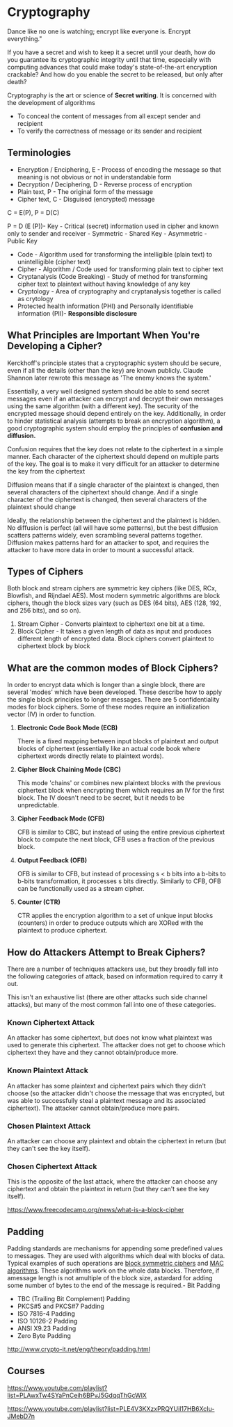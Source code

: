 # Cryptography

Dance like no one is watching; encrypt like everyone is. Encrypt everything."

If you have a secret and wish to keep it a secret until your death, how do you guarantee its cryptographic integrity until that time, especially with computing advances that could make today's state-of-the-art encryption crackable? And how do you enable the secret to be released, but only after death?

Cryptography is the art or science of **Secret writing**. It is concerned with the development of algorithms

- To conceal the content of messages from all except sender and recipient
- To verify the correctness of message or its sender and recipient

## Terminologies

- Encryption / Enciphering, E - Process of encoding the message so that meaning is not obvious or not in understandable form
- Decryption / Deciphering, D - Reverse process of encryption
- Plain text, P - The original form of the message
- Cipher text, C - Disguised (encrypted) message

C = E(P), P = D(C)

P = D (E (P))- Key - Critical (secret) information used in cipher and known only to sender and receiver
    - Symmetric - Shared Key
    - Asymmetric - Public Key

- Code - Algorithm used for transforming the intelligible (plain text) to unintelligible (cipher text)
- Cipher - Algorithm / Code used for transforming plain text to cipher text
- Cryptanalysis (Code Breaking) - Study of method for transforming cipher text to plaintext without having knowledge of any key
- Cryptology - Area of cryptography and cryptanalysis together is called as crytology
- Protected health information (PHI) and Personally identifiable information (PII)- **Responsible disclosure**

## What Principles are Important When You're Developing a Cipher?

Kerckhoff's principle states that a cryptographic system should be secure, even if all the details (other than the key) are known publicly. Claude Shannon later rewrote this message as 'The enemy knows the system.'

Essentially, a very well designed system should be able to send secret messages even if an attacker can encrypt and decrypt their own messages using the same algorithm (with a different key). The security of the encrypted message should depend entirely on the key.
Additionally, in order to hinder statistical analysis (attempts to break an encryption algorithm), a good cryptographic system should employ the principles of **confusion and diffusion.**

Confusion requires that the key does not relate to the ciphertext in a simple manner. Each character of the ciphertext should depend on multiple parts of the key. The goal is to make it very difficult for an attacker to determine the key from the ciphertext

Diffusion means that if a single character of the plaintext is changed, then several characters of the ciphertext should change. And if a single character of the ciphertext is changed, then several characters of the plaintext should change

Ideally, the relationship between the ciphertext and the plaintext is hidden. No diffusion is perfect (all will have some patterns), but the best diffusion scatters patterns widely, even scrambling several patterns together.
Diffusion makes patterns hard for an attacker to spot, and requires the attacker to have more data in order to mount a successful attack.

## Types of Ciphers

Both block and stream ciphers are symmetric key ciphers (like DES, RCx, Blowfish, and Rijndael AES).
Most modern symmetric algorithms are block ciphers, though the block sizes vary (such as DES (64 bits), AES (128, 192, and 256 bits), and so on).

1. Stream Cipher - Converts plaintext to ciphertext one bit at a time.
2. Block Cipher - It takes a given length of data as input and produces different length of encrypted data. Block ciphers convert plaintext to ciphertext block by block

## What are the common modes of Block Ciphers?

In order to encrypt data which is longer than a single block, there are several 'modes' which have been developed. These describe how to apply the single block principles to longer messages.
There are 5 confidentiality modes for block ciphers. Some of these modes require an initialization vector (IV) in order to function.

1. **Electronic Code Book Mode (ECB)**

    There is a fixed mapping between input blocks of plaintext and output blocks of ciphertext (essentially like an actual code book where ciphertext words directly relate to plaintext words).

2. **Cipher Block Chaining Mode (CBC)**

    This mode 'chains' or combines new plaintext blocks with the previous ciphertext block when encrypting them which requires an IV for the first block. The IV doesn't need to be secret, but it needs to be unpredictable.

3. **Cipher Feedback Mode (CFB)**

    CFB is similar to CBC, but instead of using the entire previous ciphertext block to compute the next block, CFB uses a fraction of the previous block.

4. **Output Feedback (OFB)**

    OFB is similar to CFB, but instead of processing s < b bits into a b-bits to b-bits transformation, it processes s bits directly. Similarly to CFB, OFB can be functionally used as a stream cipher.

5. **Counter (CTR)**

    CTR applies the encryption algorithm to a set of unique input blocks (counters) in order to produce outputs which are XORed with the plaintext to produce ciphertext.

## How do Attackers Attempt to Break Ciphers?

There are a number of techniques attackers use, but they broadly fall into the following categories of attack, based on information required to carry it out.

This isn't an exhaustive list (there are other attacks such side channel attacks), but many of the most common fall into one of these categories.

### Known Ciphertext Attack

An attacker has some ciphertext, but does not know what plaintext was used to generate this ciphertext. The attacker does not get to choose which ciphertext they have and they cannot obtain/produce more.

### Known Plaintext Attack

An attacker has some plaintext and ciphertext pairs which they didn't choose (so the attacker didn't choose the message that was encrypted, but was able to successfully steal a plaintext message and its associated ciphertext). The attacker cannot obtain/produce more pairs.

### Chosen Plaintext Attack

An attacker can choose any plaintext and obtain the ciphertext in return (but they can't see the key itself).

### Chosen Ciphertext Attack

This is the opposite of the last attack, where the attacker can choose any ciphertext and obtain the plaintext in return (but they can't see the key itself).

https://www.freecodecamp.org/news/what-is-a-block-cipher

## Padding

Padding standards are mechanisms for appending some predefined values to messages. They are used with algorithms which deal with blocks of data. Typical examples of such operations are [block symmetric ciphers](http://www.crypto-it.net/eng/symmetric/index.html) and [MAC algorithms](http://www.crypto-it.net/eng/theory/mac.html). These algorithms work on the whole data blocks. Therefore, if amessage length is not amultiple of the block size, astardard for adding some number of bytes to the end of the message is required.- Bit Padding

- TBC (Trailing Bit Complement) Padding
- PKCS#5 and PKCS#7 Padding
- ISO 7816-4 Padding
- ISO 10126-2 Padding
- ANSI X9.23 Padding
- Zero Byte Padding

http://www.crypto-it.net/eng/theory/padding.html

## Courses

https://www.youtube.com/playlist?list=PLAwxTw4SYaPnCeih6BPvJ5GdqqThGcWlX

https://www.youtube.com/playlist?list=PLE4V3KXzxPRQYUil17HB6XcIu-JMebD7n
